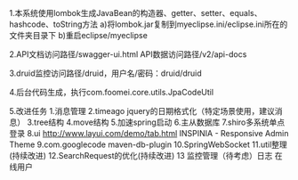1.本系统使用lombok生成JavaBean的构造器、getter、setter、equals、hashcode、toString方法
a)将lombok.jar复制到myeclipse.ini/eclipse.ini所在的文件夹目录下
b)重启eclipse/myeclipse

2.API文档访问路径/swagger-ui.html API数据访问路径/v2/api-docs

3.druid监控访问路径/druid，用户名/密码：druid/druid

4.后台代码生成，执行com.foomei.core.utils.JpaCodeUtil

5.改进任务
    1.消息管理
    2.timeago jquery的日期格式化（特定场景使用，建议消息）
    3.tree结构
    4.move结构
    5.加速spring启动
    6.主从数据库
    7.shiro多系统单点登录
    8.ui http://www.layui.com/demo/tab.html  INSPINIA - Responsive Admin Theme
    9.com.googlecode maven-db-plugin
    10.SpringWebSocket
    11.util整理(持续改进)
    12.SearchRequest的优化(持续改进)
    13 监控管理（待考虑）日志 在线用户



